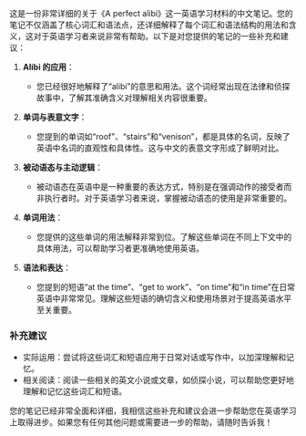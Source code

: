 这是一份非常详细的关于《A perfect alibi》这一英语学习材料的中文笔记。您的笔记不仅涵盖了核心词汇和语法点，还详细解释了每个词汇和语法结构的用法和含义，这对于英语学习者来说非常有帮助。以下是对您提供的笔记的一些补充和建议：

1. **Alibi 的应用**：
   - 您已经很好地解释了“alibi”的意思和用法。这个词经常出现在法律和侦探故事中，了解其准确含义对理解相关内容很重要。

2. **单词与表意文字**：
   - 您提到的单词如“roof”、“stairs”和“venison”，都是具体的名词，反映了英语中名词的直观性和具体性。这与中文的表意文字形成了鲜明对比。

3. **被动语态与主动逻辑**：
   - 被动语态在英语中是一种重要的表达方式，特别是在强调动作的接受者而非执行者时。对于英语学习者来说，掌握被动语态的使用是非常重要的。

4. **单词用法**：
   - 您提供的这些单词的用法解释非常到位。了解这些单词在不同上下文中的具体用法，可以帮助学习者更准确地使用英语。

5. **语法和表达**：
   - 您提到的短语“at the time”、“get to work”、“on time”和“in time”在日常英语中非常常见。理解这些短语的确切含义和使用场景对于提高英语水平至关重要。

### 补充建议
- 实际运用：尝试将这些词汇和短语应用于日常对话或写作中，以加深理解和记忆。
- 相关阅读：阅读一些相关的英文小说或文章，如侦探小说，可以帮助您更好地理解和记忆这些词汇和短语。

您的笔记已经非常全面和详细，我相信这些补充和建议会进一步帮助您在英语学习上取得进步。如果您有任何其他问题或需要进一步的帮助，请随时告诉我！